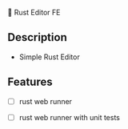 :crab: Rust Editor FE 

## Description
- Simple Rust Editor

## Features
- [ ] rust web runner
- [ ] rust web runner with unit tests

